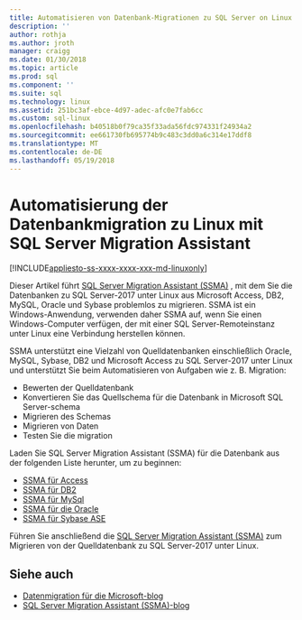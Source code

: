 ```yaml
---
title: Automatisieren von Datenbank-Migrationen zu SQL Server on Linux | Microsoft Docs
description: ''
author: rothja
ms.author: jroth
manager: craigg
ms.date: 01/30/2018
ms.topic: article
ms.prod: sql
ms.component: ''
ms.suite: sql
ms.technology: linux
ms.assetid: 251bc3af-ebce-4d97-adec-afc0e7fab6cc
ms.custom: sql-linux
ms.openlocfilehash: b40518b0f79ca35f33ada56fdc974331f24934a2
ms.sourcegitcommit: ee661730fb695774b9c483c3dd0a6c314e17ddf8
ms.translationtype: MT
ms.contentlocale: de-DE
ms.lasthandoff: 05/19/2018
---
```

# <a name="automate-database-migration-to-linux-with-the-sql-server-migration-assistant"></a>Automatisierung der Datenbankmigration zu Linux mit SQL Server Migration Assistant

[!INCLUDE[appliesto-ss-xxxx-xxxx-xxx-md-linuxonly](../includes/appliesto-ss-xxxx-xxxx-xxx-md-linuxonly.md)]

Dieser Artikel führt [SQL Server Migration Assistant (SSMA)](http://msdn.microsoft.com/library/mt613434.aspx) , mit dem Sie die Datenbanken zu SQL Server-2017 unter Linux aus Microsoft Access, DB2, MySQL, Oracle und Sybase problemlos zu migrieren. SSMA ist ein Windows-Anwendung, verwenden daher SSMA auf, wenn Sie einen Windows-Computer verfügen, der mit einer SQL Server-Remoteinstanz unter Linux eine Verbindung herstellen können. 

SSMA unterstützt eine Vielzahl von Quelldatenbanken einschließlich Oracle, MySQL, Sybase, DB2 und Microsoft Access zu SQL Server-2017 unter Linux und unterstützt Sie beim Automatisieren von Aufgaben wie z. B. Migration:

- Bewerten der Quelldatenbank
- Konvertieren Sie das Quellschema für die Datenbank in Microsoft SQL Server-schema
- Migrieren des Schemas
- Migrieren von Daten
- Testen Sie die migration

Laden Sie SQL Server Migration Assistant (SSMA) für die Datenbank aus der folgenden Liste herunter, um zu beginnen:
- [SSMA für Access](http://aka.ms/ssmaforaccess)
- [SSMA für DB2](http://aka.ms/ssmafordb2)
- [SSMA für MySql](http://aka.ms/ssmaformysql) 
- [SSMA für die Oracle](http://aka.ms/ssmafororacle)
- [SSMA für Sybase ASE](http://aka.ms/ssmaforsybase) 

Führen Sie anschließend die [SQL Server Migration Assistant (SSMA)](http://msdn.microsoft.com/library/mt613434.aspx) zum Migrieren von der Quelldatenbank zu SQL Server-2017 unter Linux.

## <a name="see-also"></a>Siehe auch
- [Datenmigration für die Microsoft-blog](http://blogs.msdn.microsoft.com/datamigration)
- [SQL Server Migration Assistant (SSMA)-blog](http://blogs.msdn.microsoft.com/ssma/)


